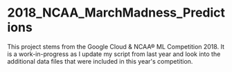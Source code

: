 # 2018_NCAA_MarchMadness_Predictions
This project stems from the Google Cloud &amp; NCAA® ML Competition 2018. It is a work-in-progress as I update my script from last year and look into the additional data files that were included in this year's competition. 
